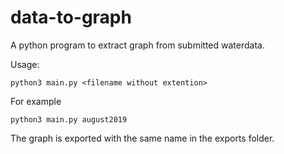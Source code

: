 # data-to-graph
A python program to extract graph from submitted waterdata.

Usage:

```
python3 main.py <filename without extention>
```
For example

```
python3 main.py august2019
```

The graph is exported with the same name in the exports folder.
